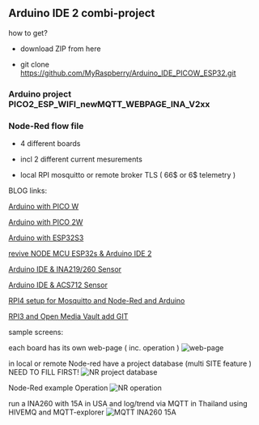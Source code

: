 ## Arduino IDE 2 combi-project

how to get? 

* download ZIP from here

* git clone https://github.com/MyRaspberry/Arduino_IDE_PICOW_ESP32.git

### Arduino project PICO2_ESP_WIFI_newMQTT_WEBPAGE_INA_V2xx
### Node-Red flow file

* 4 different boards
  
* incl 2 different current mesurements
  
* local RPI mosquitto or remote broker TLS ( 66$ or 6$ telemetry ) 

BLOG links:

[Arduino with PICO W](https://engineering-news.org/kllfusion01/infusions/blog/blog.php?readmore=4)

[Arduino with PICO 2W](https://engineering-news.org/kllfusion01/infusions/blog/blog.php?readmore=6)

[Arduino with ESP32S3](https://engineering-news.org/kllfusion01/infusions/blog/blog.php?readmore=5)

[revive NODE MCU ESP32s & Arduino IDE 2](https://engineering-news.org/kllfusion01/infusions/blog/blog.php?readmore=7)

[Arduino IDE & INA219/260 Sensor](https://engineering-news.org/kllfusion01/infusions/blog/blog.php?readmore=9)

[Arduino IDE & ACS712 Sensor](https://engineering-news.org/kllfusion01/infusions/blog/blog.php?readmore=12)

[RPI4 setup for Mosquitto and Node-Red and Arduino](https://engineering-news.org/kllfusion01/infusions/blog/blog.php?readmore=8)

[RPI3 and Open Media Vault add GIT](https://engineering-news.org/kllfusion01/infusions/blog/blog.php?readmore=11)

sample screens:

each board has its own web-page ( inc. operation )
![web-page](https://engineering-news.org/kllfusion01/downloads/PICOW_INA219_home.png)

in local or remote Node-red have a project database (multi SITE feature ) NEED TO FILL FIRST!
![NR project database](https://engineering-news.org/kllfusion01/downloads/Arduino_ESP32S3_MQTT_NR_project.png)

Node-Red example Operation
![NR operation](https://engineering-news.org/kllfusion01/downloads/NR_select_operation.png)

run a INA260 with 15A in USA and log/trend via MQTT in Thailand using HIVEMQ and MQTT-explorer
![MQTT INA260 15A](https://engineering-news.org/kllfusion01/downloads/PICO2W_INA260_MQTTexplorer.png)
